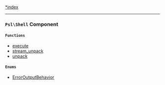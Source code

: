 <!--
    This markdown file was generated using `docs/documenter.php`.

    Any edits to it will likely be lost.
-->

[*index](./../README.md)

---

### `Psl\Shell` Component

#### `Functions`

- [execute](./../../src/Psl/Shell/execute.php#L45)
- [stream_unpack](./../../src/Psl/Shell/stream_unpack.php#L32)
- [unpack](./../../src/Psl/Shell/unpack.php#L16)

#### `Enums`

- [ErrorOutputBehavior](./../../src/Psl/Shell/ErrorOutputBehavior.php#L17)


